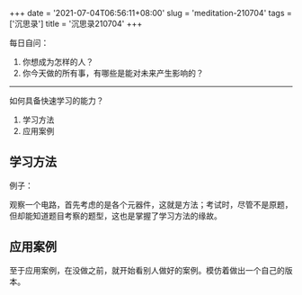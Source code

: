 +++
date = '2021-07-04T06:56:11+08:00'
slug = 'meditation-210704'
tags = ['沉思录']
title = '沉思录210704'
+++

每日自问：

1. 你想成为怎样的人？
2. 你今天做的所有事，有哪些是能对未来产生影响的？

---

如何具备快速学习的能力？

1. 学习方法
2. 应用案例

## 学习方法

例子：

观察一个电路，首先考虑的是各个元器件，这就是方法；考试时，尽管不是原题，但却能知道题目考察的题型，这也是掌握了学习方法的缘故。

## 应用案例

至于应用案例，在没做之前，就开始看别人做好的案例。模仿着做出一个自己的版本。
